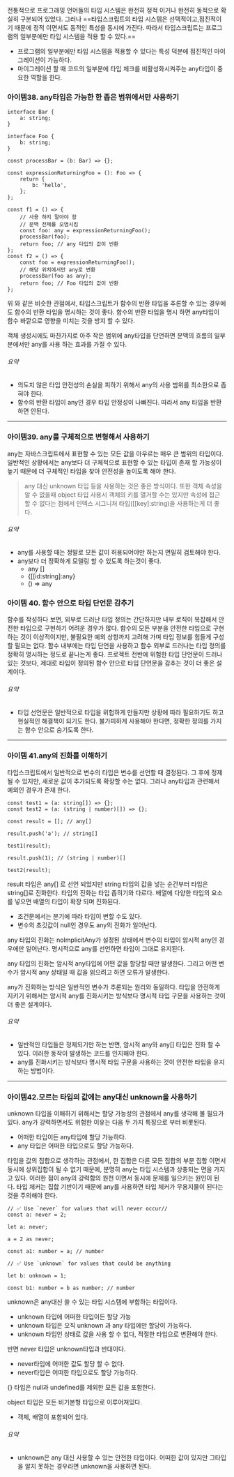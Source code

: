 전통적으로 프로그래밍 언어들의 타입 시스템은 완전히 정적 이거나 완전히 동적으로 확실히 구분되어 있었다.
그러나 ==타입스크립트의 타입 시스템은 선택적이고,점진적이기 때문에 정적 이면서도 동적인 특성을 동시에 가진다. 따라서 타입스크립트는 프로그램의 일부분에만 타입 시스템을 적용 할 수 있다.==
- 프로그램의 일부분에만 타입 시스템을 적용할 수 있다는 특성 덕분에 점진적인 마이그레이션이 가능하다.
- 마이그레이션 할 때 코드의 일부분에 타입 체크를 비활성화시켜주는 any타입이 중요한 역할을 한다.

### 아이템38. any타입은 가능한 한 좁은 범위에서만 사용하기

```
interface Bar {  
	a: string;  
}  
  
interface Foo {  
	b: string;  
}  
  
const processBar = (b: Bar) => {};  
  
const expressionReturningFoo = (): Foo => {  
	return {  
		b: 'hello',  
	};  
};  
  
const f1 = () => {  
	// 사용 하지 말아야 함  
	// 문맥 전체를 오염시킴  
	const foo: any = expressionReturningFoo();  
	processBar(foo);  
	return foo; // any 타입의 값이 반환  
};  
const f2 = () => {  
	const foo = expressionReturningFoo();
	// 해당 위치에서만 any로 변환  
	processBar(foo as any);  
	return foo; // Foo 타입의 값이 반환  
};

```

위 와 같은 비슷한 관점에서, 타입스크립트가 함수의 반환 타입을 추론할 수 있는 경우에도 함수의 반환 타입을 명시하는 것이 좋다. 함수의 반환 타입을 명시 하면 any타입이 함수 바깥으로 영향을 미치는 것을 방지 할 수 있다.

객체 생성시에도 마찬가지로 아주 작은 범위에 any타입을 단언하면 문맥의 흐름의 일부분에서만 any를 사용 하는 효과를 가질 수 있다.

###### 요약
- 의도치 않은 타입 안전성의 손실을 피하기 위해서 any의 사용 범위를 최소한으로 좁혀야 한다.
- 함수의 반환 타입이 any인 경우 타입 안정성이 나빠진다. 따라서 any 타입을 반환하면 안된다.
---
### 아이템39. any를 구체적으로 변형해서 사용하기

any는 자바스크립트에서 표현할 수 있는 모든 값을 아우르는 매우 큰 범위의 타입이다. 일반적인 상황에서는 any보다 더 구체적으로 표현할 수 있는 타입이 존재 할 가능성이 높기 때문에 더 구체적인 타입을 찾아 안전성을 높이도록 해야 한다. 

> any 대신 unknown 타입 등을 사용하는 것은 좋은 방식이다.
> 또한 객체 속성을 알 수 없을때 object 타입 사용시 객체의 키를 열거할 수는 있지만 속성에 접근 할 수 없다는 점에서 인덱스 시그니처 타입([[key]:string)을 사용하는게 더 좋다.

###### 요약
- any를 사용할 때는 정말로 모든 값이 허용되어야만 하는지 면밀히 검토해야 한다.
- any보다 더 정확하게 모델링 할 수 있도록 하는것이 좋다.
	- any []
	- {[[id:string]:any}
	- () => any

### 아이템 40. 함수 안으로 타입 단언문 감추기

함수를 작성하다 보면, 외부로 드러난 타입 정의는 간단하지만 내부 로직이 복잡해서 안전한 타입으로 구현하기 어려운 경우가 많다. 함수의 모든 부분을 안전한 타입으로 구현하는 것이 이상적이지만, 불필요한 예외 상항까지 고려해 가며 타입 정보를 힘들게 구성할 필요는 없다. 함수 내부에는 타입 단언을 사용하고 함수 외부로 드러나는 타입 정의를 정확히 명시하는 정도로 끝나는게 좋다. 프로젝트 전반에 위험한 타입 단언문이 드러나 있는 것보다, 제대로 타입이 정의된 함수 안으로 타입 단언문을 감추는 것이 더 좋은 설계이다.

###### 요약
- 타입 선언문은 일반적으로 타입을 위헙하게 만들지만 상황에 따라 필요하기도 하고 현실적인 해결책이 되기도 한다. 불가피하게 사용해야 한다면, 정확한 정의를 가지는 함수 안으로 숨기도록 한다.
---
###  아이템 41.any의 진화를 이해하기

타입스크립트에서 일반적으로 변수의 타입은 변수를 선언할 때 결정된다. 그 후에 정제될 수 있지만, 새로운 값이 추가되도록 확장할 수는 없다. 그러나 any타입과 관련해서 예외인 경우가 존재 한다.

```
const test1 = (a: string[]) => {};  
const test2 = (a: (string | number)[]) => {};  
  
const result = []; // any[]  
  
result.push('a'); // string[]  
  
test1(result);  
  
result.push(1); // (string | number)[]  
  
test2(result);

```

result 타입은 any[] 로 선언 되었지만 string 타입의 값을 넣는 순간부터 타입은 string[]로 진화한다.
타입의 진화는 타입 좁히기와 다르다. 배열에 다양한 타입의 요소를 넣으면 배열의 타입이 확장 되며 진화된다.

- 조건문에서는 분기에 따라 타입이 변할 수도 있다.
- 변수의 초깃값이 null인 경우도 any의 진화가 일어난다.

any 타입의 진화는 noImplicitAny가 설정된 상태에서 변수의 타입이 암시적 any인 경우에만 일어난다. 명시적으로 any를 선언하면 타입이 그대로 유지된다.

any 타입의 진화는 암시적 any타입에 어떤 값을 할당할 때만 발생한다. 그리고 어떤 변수가 암시적 any 상태일 때 값을 읽으려고 하면 오류가 발생한다.

any가 진화하는 방식은 일반적인 변수가 추론되는 원리와 동일하다. 타입을 안전하게 지키기 위해서는 암시적 any를 진화시키는 방식보다 명시적 타입 구문을 사용하는 것이 더 좋은 설계이다.

###### 요약
- 일반적인 타입들은 정제되기만 하는 반면, 암시적 any와 any[] 타입은 진화 할 수 있다. 이러한 동작이 발생하는 코드를 인지해야 한다.
- any를 진화시키는 방식보다 명시적 타입 구문을 사용하는 것이 안전한 타입을 유지하는 방법이다.
---
### 아이템42.모르는 타입의 값에는 any대신 unknown을 사용하기

unknown 타입을 이해하기 위해서는 할당 가능성의 관점에서 any를 생각해 볼 필요가 있다. any가 강력하면서도 위험한 이유는 다음 두 가지 특징으로 부터 비롯된다.

- 어떠한 타입이든 any타입에 할당 가능하다.
- any 타입은 어떠한 타입으로도 할당 가능하다.

타입을 값의 집합으로 생각하는 관점에서, 한 집합은 다른 모든 집합의 부분 집합 이면서 동시에 상위집합이 될 수 없기 때문에, 분명히 any는 타입 시스템과 상충되는 면을 가지고 있다. 이러한 점이 any의 강력함의 원천 이면서 동시에 문제를 일으키는 원인이 된다. 타입 체커는 집합 기반이기 때문에 any를 사용하면 타입 체커가 무용지물이 된다는 것을 주의해야 한다.

```
// ✅ Use `never` for values that will never occur// 
const a: never = 2;  

let a: never;  
  
a = 2 as never;  
  
const a1: number = a; // number  
  
// ✅ Use `unknown` for values that could be anything

let b: unknown = 1;  
  
const b1: number = b as number; // number

```


unknown은 any대신 쓸 수 있는 타입 시스템에 부합하는 타입이다.
- unknown 타입에 어떠한 타입이든 할당 가능
- unknown 타입은 오직 unknown 과 any 타입에만 할당이 가능하다.
- unknown 타입인 상태로 값을 사용 할 수 없다, 적절한 타입으로 변환해야 한다.

반면 never 타입은 unknown타입과 반대이다.
- never타입에 어떠한 값도 할당 할 수 없다.
- never타입은 어떠한 타입으로도 할당 가능하다.

{} 타입은 null과 undefined를 제외한 모든 값을 포함한다.

object 타입은 모든 비기본형 타입으로 이루어져있다.
- 객체, 배열이 포함되어 있다.

###### 요약
- unknown은 any 대신 사용할 수 있는 안전한 타입이다. 어떠한 값이 있지만 그타입을 알지 못하는 경우라면 unknown을 사용하면 된다.